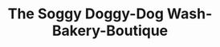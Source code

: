 ---
title: "The Soggy Doggy-Dog Wash-Bakery-Boutique"
url: /university-place/the-soggy-doggy-dog-wash-bakery-boutique/
shop: Tiere
---